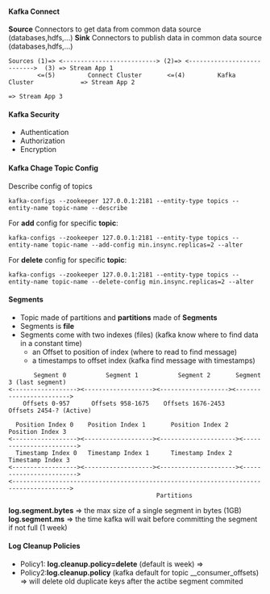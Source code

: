 #### Kafka Connect

**Source** Connectors to get data from common data source (databases,hdfs,...)
**Sink** Connectors to publish data in common data source (databases,hdfs,...)

```             Worker + Worker + Worker            Broker + Broker + Broker
Sources (1)=> <--------------------------> (2)=> <--------------------------->  (3) => Stream App 1
        <=(5)         Connect Cluster       <=(4)         Kafka Cluster             => Stream App 2
                                                                                    => Stream App 3
```

#### Kafka Security

* Authentication
* Authorization
* Encryption

#### Kafka Chage Topic Config

Describe config of topics

```
kafka-configs --zookeeper 127.0.0.1:2181 --entity-type topics --entity-name topic-name --describe
```

For **add** config for specific **topic**:
```
kafka-configs --zookeeper 127.0.0.1:2181 --entity-type topics --entity-name topic-name --add-config min.insync.replicas=2 --alter
```


For **delete** config for specific **topic**:
```
kafka-configs --zookeeper 127.0.0.1:2181 --entity-type topics --entity-name topic-name --delete-config min.insync.replicas=2 --alter
```

#### Segments

* Topic made of partitions and **partitions** made of **Segments**
* Segments is **file**
* Segments come with two indexes (files) (kafka know where to find data in a constant time)
   * an Offset to position of index (where to read to find message)
   * a timestamps to offset index (kafka find message with timestamps)

```
       Segment 0           Segment 1           Segment 2       Segment 3 (last segment)
<------------------><-------------------><-------------------><------------------------>
    Offsets 0-957      Offsets 958-1675    Offsets 1676-2453    Offsets 2454-? (Active)

  Position Index 0    Position Index 1       Position Index 2       Position Index 3
<------------------><-------------------><---------------------><------------------------>
  Timestamp Index 0   Timestamp Index 1      Timestamp Index 2      Timestamp Index 3
<------------------><-------------------><---------------------><------------------------>
<-------------------------------------------------------------------------------------->
                                         Partitions
```

**log.segment.bytes** => the max size of a single segment in bytes (1GB)
**log.segment.ms** => the time kafka will wait before committing the segment if not full (1 week)


#### Log Cleanup Policies

* Policy1: **log.cleanup.policy=delete** (default is week) => 
* Policy2:**log.cleanup.policy** (kafka default for topic __consumer_offsets) => will delete old duplicate keys after the actibe segment commited































